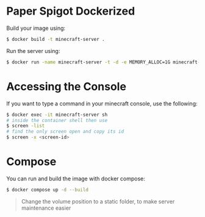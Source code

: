 # Paper Spigot Dockerized

Build your image using:

```sh
$ docker build -t minecraft-server .
```

Run the server using:

```sh
$ docker run -name minecraft-server -t -d -e MEMORY_ALLOC=1G minecraft-server
```

# Accessing the Console

If you want to type a command in your minecraft console, use the following:

```sh
$ docker exec -it minecraft-server sh
# inside the container shell then use
$ screen -list
# find the only screen open and copy its id
$ screen -x <screen-id>
```

# Compose

You can run and build the image with docker compose:

```sh
$ docker compose up -d --build
```

> Change the volume position to a static folder, to make server maintenance easier
